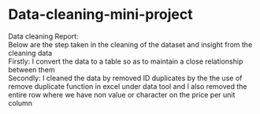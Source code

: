 # Data-cleaning-mini-project
Data cleaning
Report:					
Below are the step taken in the cleaning of the dataset and insight from the cleaning data					
Firstly: I convert the data to a table so as to maintain a close relationship between them					
Secondly: I cleaned the data by removed ID duplicates by the the use of remove duplicate function in excel under data tool and I also removed the entire row where we have non value or character on the price per unit column 					

